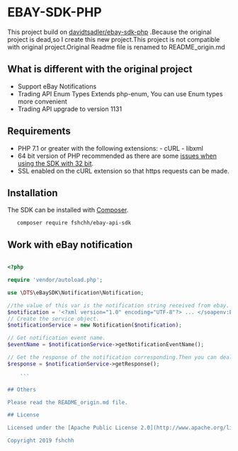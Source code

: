 # EBAY-SDK-PHP

This project build on [davidtsadler/ebay-sdk-php](https://github.com/davidtsadler/ebay-sdk-php) .Because the original project is dead,so I create this new project.This project is not compatible with original project.Original Readme file is renamed to README_origin.md

## What is different with the original project

- Support eBay Notifications
- Trading API Enum Types Extends php-enum, You can use Enum types more convenient
- Trading API upgrade to version 1131

## Requirements

- PHP 7.1 or greater with the following extensions:
      - cURL
      - libxml
- 64 bit version of PHP recommended as there are some [issues when using the SDK with 32 bit](http://devbay.net/sdk/guides/getting-started/requirements.html#using-the-sdk-with-32-bit-systems).
- SSL enabled on the cURL extension so that https requests can be made.

## Installation

The SDK can be installed with [Composer](http://getcomposer.org/).

```composer
   composer require fshchh/ebay-api-sdk
```
  
## Work with eBay notification

```php

<?php

require 'vendor/autoload.php';

use \DTS\eBaySDK\Notification\Notification;

//the value of this var is the notification string received from ebay. Parts are omitted here
$notification = '<?xml version="1.0" encoding="UTF-8"?> ... </soapenv:Envelope>';
// Create the service object.
$notificationService = new Notification($notification);

// Get notification event name.
$eventName = $notificationService->getNotificationEventName();

// Get the response of the notification corresponding.Then you can deal the response like received from request
$response = $notificationService->getResponse();

    ```

## Others

Please read the README_origin.md file.

## License

Licensed under the [Apache Public License 2.0](http://www.apache.org/licenses/LICENSE-2.0.html).

Copyright 2019 fshchh
